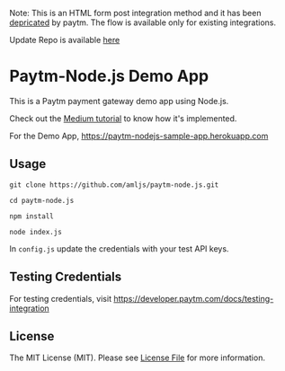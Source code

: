 Note: This is an HTML form post integration method and it has been [depricated](https://developer.paytm.com/docs/v1/payment-gateway/deprecated-flow-integration/) by paytm. The flow is available only for existing integrations.

Update Repo is available [here](https://github.com/amljs/paytm-nodejs-updated)

# Paytm-Node.js Demo App

This is a Paytm payment gateway demo app using Node.js.

Check out the [Medium tutorial](https://medium.com/@amljs/integrate-paytm-payment-gateway-using-node-js-2e7f04587aad) to know how it's implemented.

For the Demo App, <https://paytm-nodejs-sample-app.herokuapp.com>

## Usage

`git clone https://github.com/amljs/paytm-node.js.git`

`cd paytm-node.js`

`npm install`

`node index.js`

In `config.js` update the credentials with your test API keys.

## Testing Credentials

For testing credentials, visit <https://developer.paytm.com/docs/testing-integration>

## License

The MIT License (MIT). Please see [License File](https://github.com/amljs/paytm-node.js/blob/master/LICENSE) for more information.
